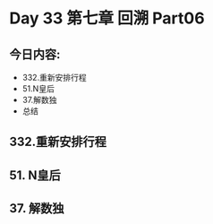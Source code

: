 # Day 33 第七章 回溯 Part06

## 今日内容:
* 332.重新安排行程 
* 51.N皇后  
* 37.解数独  
* 总结 

## 332.重新安排行程 

## 51. N皇后 

## 37. 解数独 

